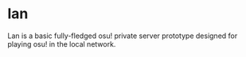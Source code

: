 # lan
Lan is a basic fully-fledged osu! private server prototype designed for playing osu! in the local network.
